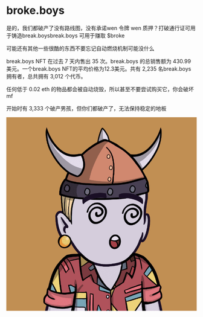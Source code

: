 # broke.boys

是的，我们都破产了没有路线图，没有承诺wen 令牌 wen 质押？打破通行证可用于铸造break.boysbreak.boys 可用于赚取 $broke

可能还有其他一些很酷的东西不要忘记自动燃烧机制可能没什么

break.boys NFT 在过去 7 天内售出 35 次。break.boys 的总销售额为 430.99 美元。一个break.boys NFT的平均价格为12.3美元。共有 2,235 名break.boys 拥有者，总共拥有 3,012 个代币。

任何低于 0.02 eth 的物品都会被自动烧毁，所以甚至不要尝试购买它，你会破坏 mf

开始时有 3,333 个破产男孩，但你们都破产了，无法保持稳定的地板

![NFT](微信截图_20220902142526.png)



